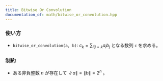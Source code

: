 ```yaml
---
title: Bitwise Or Convolution
documentation_of: math/bitwise_or_convolution.hpp
---
```


### 使い方
- `bitwise_or_convolution(a, b)`: $c_k = \displaystyle \sum_{i|j=k}a_ib_j$ となる数列 `c` を求める。

### 制約
- ある非負整数 $n$ が存在して $\|a\|=\|b\|=2^n$ 。